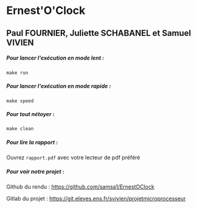 
# Ernest'O'Clock

## Paul FOURNIER, Juliette SCHABANEL et Samuel VIVIEN


##### Pour lancer l'exécution en mode lent :

`make run`

##### Pour lancer l'exécution en mode rapide :

`make speed`

##### Pour tout nétoyer :

`make clean`

##### Pour lire la rapport :

Ouvrez `rapport.pdf` avec votre lecteur de pdf préféré

##### Pour voir notre projet :

Github du rendu : https://github.com/samsa1/ErnestOClock

Gitlab du projet : https://git.eleves.ens.fr/svivien/projetmicroprocesseur
